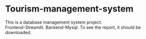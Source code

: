 # Tourism-management-system
This is a database management system project.  
Frontend-Streamlit.
Backend-Mysql.
To see the report, it should be downloaded.
